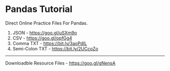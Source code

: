 # Pandas Tutorial

Direct Online Practice Files For Pandas. 
1. JSON - https://goo.gl/uSXm9o
2. CSV - https://goo.gl/opfGg4
3. Comma TXT - https://bit.ly/3aoPdIL
4. Semi-Colon TXT - https://bit.ly/2UCcoZo

--------------------------------

Downloadble Resource Files - 
https://goo.gl/gNensA 
